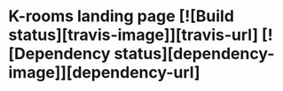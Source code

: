 # K-rooms landing page [![Build status][travis-image]][travis-url] [![Dependency status][dependency-image]][dependency-url]
